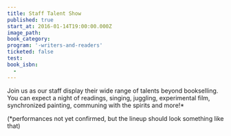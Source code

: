 ```yaml
---
title: Staff Talent Show
published: true
start_at: 2016-01-14T19:00:00.000Z
image_path:
book_category:
program: '-writers-and-readers'
ticketed: false
test:
book_isbn:
  -
---
```



Join us as our staff display their wide range of talents beyond bookselling. You can expect a night of readings, singing, juggling, experimental film, synchronized painting, communing with the spirits and more!\*

(\*performances not yet confirmed, but the lineup should look something like that)
